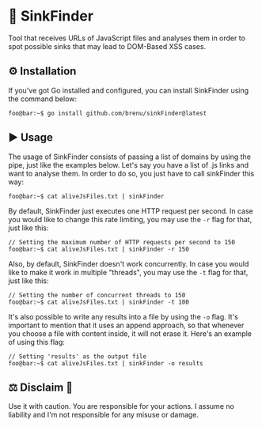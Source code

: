 # :mag_right: SinkFinder

Tool that receives URLs of JavaScript files and analyses them in order to spot possible sinks that may lead to DOM-Based XSS cases.

## :gear: Installation

If you've got Go installed and configured, you can install SinkFinder using the command below:

```console
foo@bar:~$ go install github.com/brenu/sinkFinder@latest
```

## :arrow_forward: Usage

The usage of SinkFinder consists of passing a list of domains by using the pipe, just like the examples below. Let's say you have a list of .js links and want to analyse them. In order to do so, you just have to call sinkFinder this way:

```console
foo@bar:~$ cat aliveJsFiles.txt | sinkFinder
```

By default, SinkFinder just executes one HTTP request per second. In case you would like to change this rate limiting, you may use the `-r` flag for that, just like this:

```console
// Setting the maximum number of HTTP requests per second to 150
foo@bar:~$ cat aliveJsFiles.txt | sinkFinder -r 150
```

Also, by default, SinkFinder doesn't work concurrently. In case you would like to make it work in multiple "threads", you may use the `-t` flag for that, just like this:

```console
// Setting the number of concurrent threads to 150
foo@bar:~$ cat aliveJsFiles.txt | sinkFinder -t 100
```
It's also possible to write any results into a file by using the `-o` flag. It's important to mention that it uses an append approach, so that whenever you choose a file with content inside, it will not erase it. Here's an example of using this flag:
```console
// Setting 'results' as the output file
foo@bar:~$ cat aliveJsFiles.txt | sinkFinder -o results
```

## :balance_scale: Disclaim :mag_right:

Use it with caution. You are responsible for your actions. I assume no liability and I'm not responsible for any misuse or damage.